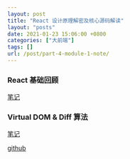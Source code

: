 ```yaml
---
layout: post
title: "React 设计原理解密及核心源码解读"
layout: "posts"
date: 2021-01-23 15:06:00 +0800
categories: ["大前端"]
tags: []
url: /post/part-4-module-1-note/
---
```


### React 基础回顾

[笔记](/post/part-4-module-1-react-basic/)

### Virtual DOM & Diff 算法

[笔记](/post/part-4-module-1-virtualdom&diff/)

[github](https://github.com/caorushizi/tiny-react)
